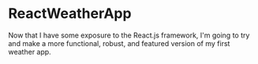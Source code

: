 # ReactWeatherApp
Now that I have some exposure to the React.js framework, I'm going to try and make a more functional, robust, and featured version of my first weather app.
